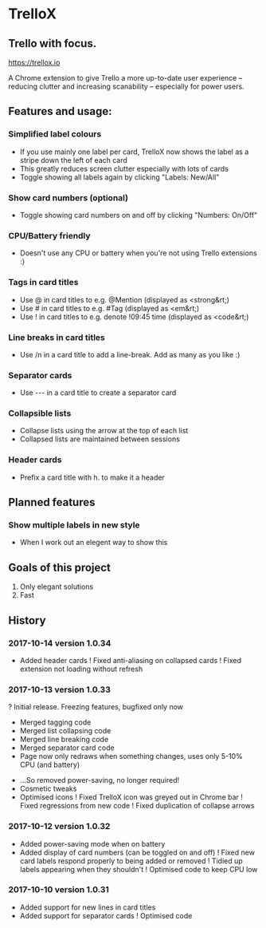 # TrelloX
## Trello with focus.

https://trellox.io

A Chrome extension to give Trello a more up-to-date user experience – reducing clutter and increasing scanability – especially for power users.

## Features and usage:

### Simplified label colours
- If you use mainly one label per card, TrelloX now shows the label as a stripe down the left of each card
- This greatly reduces screen clutter especially with lots of cards
- Toggle showing all labels again by clicking "Labels: New/All"

### Show card numbers (optional)
- Toggle showing card numbers on and off by clicking "Numbers: On/Off"

### CPU/Battery friendly
- Doesn't use any CPU or battery when you're not using Trello extensions :)

### Tags in card titles
- Use @ in card titles to e.g. @Mention (displayed as &lt;strong&rt;)
- Use # in card titles to e.g. #Tag (displayed as &lt;em&rt;)
- Use ! in card titles to e.g. denote !09:45 time (displayed as &lt;code&rt;)

### Line breaks in card titles
- Use /n in a card title to add a line-break. Add as many as you like :)

### Separator cards
- Use --- in a card title to create a separator card

### Collapsible lists
- Collapse lists using the arrow at the top of each list
- Collapsed lists are maintained between sessions

### Header cards
- Prefix a card title with h. to make it a header

## Planned features

### Show multiple labels in new style
- When I work out an elegent way to show this

## Goals of this project
1. Only elegant solutions
2. Fast

## History

### 2017-10-14 version 1.0.34
+ Added header cards
! Fixed anti-aliasing on collapsed cards
! Fixed extension not loading without refresh

### 2017-10-13 version 1.0.33
? Initial release. Freezing features, bugfixed only now
+ Merged tagging code
+ Merged list collapsing code
+ Merged line breaking code
+ Merged separator card code
+ Page now only redraws when something changes, uses only 5-10% CPU (and battery)
- ...So removed power-saving, no longer required!
- Cosmetic tweaks
- Optimised icons
! Fixed TrelloX icon was greyed out in Chrome bar
! Fixed regressions from new code
! Fixed duplication of collapse arrows

### 2017-10-12 version 1.0.32
+ Added power-saving mode when on battery
+ Added display of card numbers (can be toggled on and off)
! Fixed new card labels respond properly to being added or removed
! Tidied up labels appearing when they shouldn't
! Optimised code to keep CPU low

### 2017-10-10 version 1.0.31
+ Added support for new lines in card titles
+ Added support for separator cards
! Optimised code
